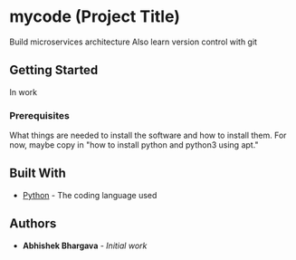 # mycode (Project Title)

Build microservices architecture
Also learn version control with git

## Getting Started

In work

### Prerequisites

What things are needed to install the software and how to install them. For now, maybe copy in
"how to install python and python3 using apt."

## Built With

* [Python](https://www.python.org/) - The coding language used

## Authors

* **Abhishek Bhargava** - *Initial work*
